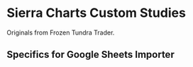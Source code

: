 # Sierra Charts Custom Studies

Originals from Frozen Tundra Trader.


## Specifics for Google Sheets Importer
